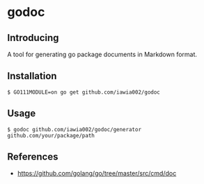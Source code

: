 # godoc

## Introducing

A tool for generating go package documents in Markdown format.

## Installation

```console
$ GO111MODULE=on go get github.com/iawia002/godoc
```

## Usage

```console
$ godoc github.com/iawia002/godoc/generator github.com/your/package/path
```

## References

* https://github.com/golang/go/tree/master/src/cmd/doc
